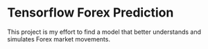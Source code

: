 # Tensorflow Forex Prediction
This project is my effort to find a model that better understands and simulates Forex market movements.
